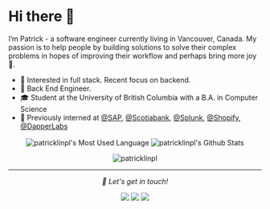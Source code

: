 # Hi there 👋

I’m Patrick - a software engineer currently living in Vancouver, Canada. My passion is to help people by building solutions to solve their complex problems in hopes of improving their workflow and perhaps bring more joy 😬.

- 🧐 Interested in full stack. Recent focus on backend.
- 💼 Back End Engineer. 
- 🎓 Student at the University of British Columbia with a B.A. in Computer Science
- 👦 Previously interned at [@SAP](https://github.com/sap), [@Scotiabank](https://github.com/scotiabank), [@Splunk](https://github.com/splunk), [@Shopify](https://github.com/shopify), [@DapperLabs](https://github.com/Dapperlabs)

<p align="center">
<img align="center" src="https://github-readme-stats.vercel.app/api/top-langs/?username=patricklinpl&hide_langs_below=1&line_height=27&layout=compact" alt="patricklinpl's Most Used Language"/>
<img align="center" src="https://github-readme-stats.vercel.app/api?username=patricklinpl&count_private=true&show_icons=true&include_all_commits=true&line_height=21" alt="patricklinpl's Github Stats"/>
<br>
<p align="center"> <img src="https://komarev.com/ghpvc/?username=patricklinpl" alt="patricklinpl" /> </p>
</p>

<hr>

<p align="center">
  <i> 🤝 Let's get in touch!</i>

<p align="center">
<a href= "mailto:patricklinpl@hotmail.com"><img src="https://img.icons8.com/material-outlined/30/000000/important-mail.png"/></a>
<a href= "https://www.linkedin.com/in/patricklinpl/"><img src="https://img.icons8.com/material-outlined/30/000000/linkedin.png"/></a>
<a href= "https://patricklinpl.github.io"><img src="https://img.icons8.com/material-outlined/28/000000/geography.png"/></a>
</p>

</p>
